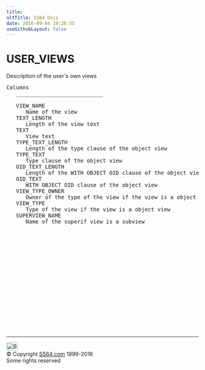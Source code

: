 ```yaml
---
title:
altTitle: SS64 Docs
date: 2016-09-04 19:26:55
useGithubLayout: false
---
```

<!-- #BeginLibraryItem "/Library/head_orad.lbi" --><!-- #EndLibraryItem --><h1>USER_VIEWS </h1><p> Description of the user's own views </p> 
 
<pre>Columns
   ___________________________
 
   VIEW_NAME
      Name of the view
   TEXT_LENGTH
      Length of the view text
   TEXT
      View text
   TYPE_TEXT_LENGTH
      Length of the type clause of the object view
   TYPE_TEXT
      Type clause of the object view
   OID_TEXT_LENGTH
      Length of the WITH OBJECT OID clause of the object view
   OID_TEXT
      WITH OBJECT OID clause of the object view
   VIEW_TYPE_OWNER
      Owner of the type of the view if the view is a object view
   VIEW_TYPE
      Type of the view if the view is a object view
   SUPERVIEW_NAME
      Name of the superif view is a subview

</pre><!-- #BeginLibraryItem "/Library/foot_orad.lbi" --><p>
<!-- oracle-footer -->
<ins class="adsbygoogle" style="display:inline-block;width:300px;height:250px" data-ad-client="ca-pub-6140977852749469" data-ad-slot="4275490898"></ins>
<script>
(adsbygoogle = window.adsbygoogle || []).push({});
</script></p>
<hr>
<div id="bl" class="footer"><a href="USER_VIEWS.html#"><img src="../images/top.png" width="30" height="22" alt="Back to the Top"></a></div>
<div id="br" class="footer, tagline">© Copyright <a href="../index.html">SS64.com</a> 1999-2016<br>
Some rights reserved</div>
<!-- #EndLibraryItem -->

